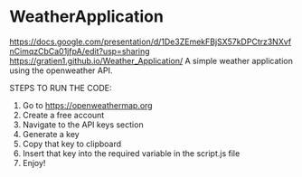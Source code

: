 # WeatherApplication
https://docs.google.com/presentation/d/1De3ZEmekFBjSX57kDPCtrz3NXvfnCimqzCbCa01jfpA/edit?usp=sharing
https://gratien1.github.io/Weather_Application/
A simple weather application using the openweather API.

STEPS TO RUN THE CODE: 
1. Go to https://openweathermap.org
2. Create a free account
3. Navigate to the API keys section
4. Generate a key
5. Copy that key to clipboard
6. Insert that key into the required variable in the script.js file
7. Enjoy!
